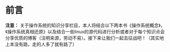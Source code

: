 # 前言   
**注意：** 关于操作系统的知识分享栏目，本人将结合以下两本书《操作系统概念》，《操作系统真相还原》以及结合一些linux的源代码进行分析或者对于每个知识点会分享优质的博客（注明来源，劳动不易）。接下来让我们一起去征战吧！（其实地上本没有路，走的人多了就有路了）